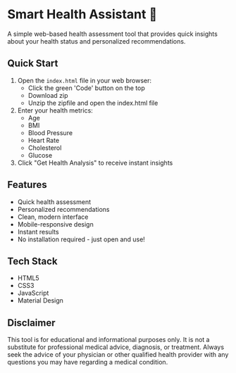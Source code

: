 # Smart Health Assistant 🏥

A simple web-based health assessment tool that provides quick insights about your health status and personalized recommendations.

## Quick Start

1. Open the `index.html` file in your web browser:
   - Click the green 'Code' button on the top
   - Download zip
   - Unzip the zipfile and open the index.html file
2. Enter your health metrics:
   - Age
   - BMI
   - Blood Pressure
   - Heart Rate
   - Cholesterol
   - Glucose
3. Click "Get Health Analysis" to receive instant insights

## Features

- Quick health assessment
- Personalized recommendations
- Clean, modern interface
- Mobile-responsive design
- Instant results
- No installation required - just open and use!

## Tech Stack

- HTML5
- CSS3
- JavaScript
- Material Design

## Disclaimer

This tool is for educational and informational purposes only. It is not a substitute for professional medical advice, diagnosis, or treatment. Always seek the advice of your physician or other qualified health provider with any questions you may have regarding a medical condition. 
